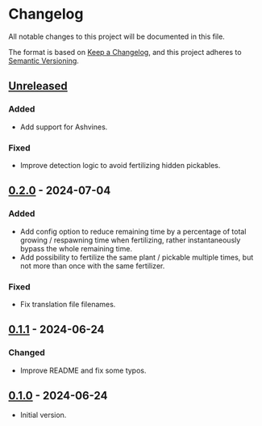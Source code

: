 # Changelog

All notable changes to this project will be documented in this file.

The format is based on [Keep a Changelog](https://keepachangelog.com/en/1.1.0/),
and this project adheres to [Semantic Versioning](https://semver.org/spec/v2.0.0.html).

## [Unreleased]

### Added

- Add support for Ashvines.

### Fixed

- Improve detection logic to avoid fertilizing hidden pickables.

## [0.2.0] - 2024-07-04

### Added

- Add config option to reduce remaining time by a percentage of total growing / respawning time when fertilizing, rather instantaneously bypass the whole remaining time.
- Add possibility to fertilize the same plant / pickable multiple times, but not more than once with the same fertilizer.

### Fixed

- Fix translation file filenames.

## [0.1.1] - 2024-06-24

### Changed

- Improve README and fix some typos.

## [0.1.0] - 2024-06-24

- Initial version.

[unreleased]: https://github.com/nbusseneau/InstantFertilizer/compare/0.2.0...HEAD
[0.2.0]: https://github.com/nbusseneau/InstantFertilizer/compare/0.1.1...0.2.0
[0.1.1]: https://github.com/nbusseneau/InstantFertilizer/compare/0.1.0...0.1.1
[0.1.0]: https://github.com/nbusseneau/InstantFertilizer/compare/633f841a6cf39f9b82f2a85adf58882f18d461ea...0.1.0
